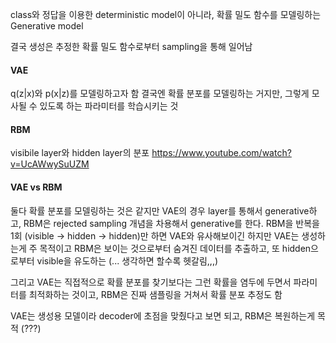 class와 정답을 이용한 deterministic model이 아니라, 확률 밀도 함수를 모델링하는 Generative model

결국 생성은 추정한 확률 밀도 함수로부터 sampling을 통해 일어남

#### VAE
q(z|x)와 p(x|z)를 모델링하고자 함
결국엔 확률 분포를 모델링하는 거지만, 그렇게 모사될 수 있도록 하는 파라미터를 학습시키는 것

#### RBM
visibile layer와 hidden layer의 분포
https://www.youtube.com/watch?v=UcAWwySuUZM

#### VAE vs RBM
 둘다 확률 분포를 모델링하는 것은 같지만 VAE의 경우 layer를 통해서 generative하고, RBM은 rejected sampling 개념을 차용해서 generative를 한다.
 RBM을 반복을 1회 (visible -> hidden -> hidden)만 하면 VAE와 유사해보이긴 하지만 VAE는 생성하는게 주 목적이고
 RBM은 보이는 것으로부터 숨겨진 데이터를 추출하고, 또 hidden으로부터 visible을 유도하는 (... 생각하면 할수록 헷갈림,,,)

 그리고 VAE는 직접적으로 확률 분포를 찾기보다는 그런 확률을 염두에 두면서 파라미터를 최적화하는 것이고, RBM은 진짜 샘플링을 거쳐서 확률 분포 추정도 함
 
 VAE는 생성용 모델이라 decoder에 초점을 맞췄다고 보면 되고, RBM은 복원하는게 목적 (???)

